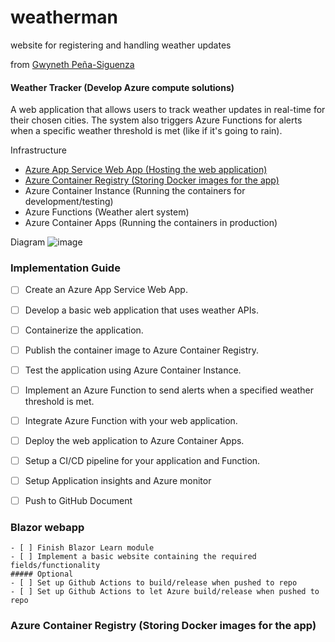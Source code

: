 # weatherman
website for registering and handling weather updates 

from [Gwyneth Peña-Siguenza](https://github.com/madebygps/projects/tree/main/az-204#1-weather-tracker-develop-azure-compute-solutions)

#### Weather Tracker (Develop Azure compute solutions)
A web application that allows users to track weather updates in real-time for their chosen cities. The system also triggers Azure Functions for alerts when a specific weather threshold is met (like if it's going to rain).

Infrastructure
- [Azure App Service Web App (Hosting the web application)](#webapp)
- [Azure Container Registry (Storing Docker images for the app)](#containerregisty)
- Azure Container Instance (Running the containers for development/testing)
- Azure Functions (Weather alert system)
- Azure Container Apps (Running the containers in production)

Diagram
![image](https://github.com/raketjan/weatherman/assets/124059/90a88c77-95d3-46b1-83a8-973275862f57)

### Implementation Guide
- [ ] Create an Azure App Service Web App.
- [ ] Develop a basic web application that uses weather APIs.
- [ ] Containerize the application.
- [ ] Publish the container image to Azure Container Registry.
- [ ] Test the application using Azure Container Instance.
- [ ] Implement an Azure Function to send alerts when a specified weather threshold is met.
- [ ] Integrate Azure Function with your web application.
- [ ] Deploy the web application to Azure Container Apps.
- [ ] Setup a CI/CD pipeline for your application and Function.
- [ ] Setup Application insights and Azure monitor
- [ ] Push to GitHub
Document



### Blazor webapp <a name="webapp"></a>

  
    - [ ] Finish Blazor Learn module
    - [ ] Implement a basic website containing the required fields/functionality
    ##### Optional
    - [ ] Set up Github Actions to build/release when pushed to repo
    - [ ] Set up Github Actions to let Azure build/release when pushed to repo

### Azure Container Registry (Storing Docker images for the app)<a name="containerregistry"></a>

